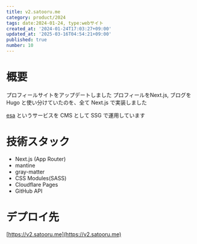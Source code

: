 ```yaml
---
title: v2.satooru.me
category: product/2024
tags: date:2024-01-24, type:webサイト
created_at: '2024-01-24T17:03:27+09:00'
updated_at: '2025-03-16T04:54:21+09:00'
published: true
number: 10
---
```


<!-- icons: nextjs,mantine,cloudflare-pages -->

# 概要
プロフィールサイトをアップデートしました
プロフィールをNext.js, ブログをHugo と使い分けていたのを、全て Next.js で実装しました

[esa](https://esa.io/) というサービスを CMS として SSG で運用しています

# 技術スタック
- Next.js (App Router)
- mantine
- gray-matter
- CSS Modules(SASS)
- Cloudflare Pages
- GitHub API

# デプロイ先
[https://v2.satooru.me](https://v2.satooru.me)

